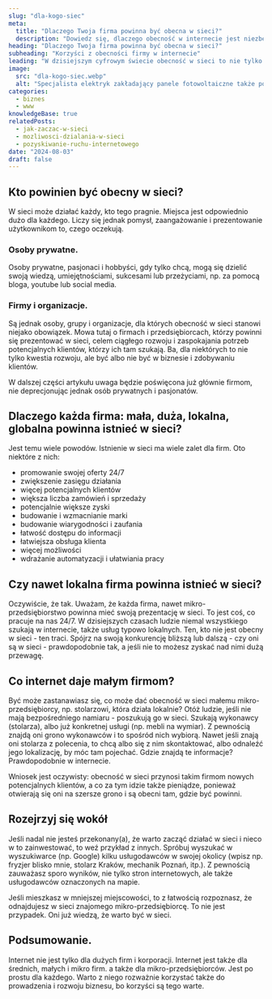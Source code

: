 ```yaml
---
slug: "dla-kogo-siec"
meta:
  title: "Dlaczego Twoja firma powinna być obecna w sieci?"
  description: "Dowiedz się, dlaczego obecność w internecie jest niezbędna dla każdej firmy - od małych lokalnych biznesów po globalne korporacje."
heading: "Dlaczego Twoja firma powinna być obecna w sieci?"
subheading: "Korzyści z obecności firmy w internecie"
leading: "W dzisiejszym cyfrowym świecie obecność w sieci to nie tylko opcja, ale często konieczność dla każdej firmy. Bez względu na wielkość przedsiębiorstwa, internet oferuje wiele korzyści, które mogą przyczynić się do rozwoju i sukcesu Twojego biznesu."
image:
  src: "dla-kogo-siec.webp"
  alt: "Specjalista elektryk zakładający panele fotowoltaiczne także potrzebuje strony www"
categories:
  - biznes
  - www
knowledgeBase: true
relatedPosts:
  - jak-zaczac-w-sieci
  - mozliwosci-dzialania-w-sieci
  - pozyskiwanie-ruchu-internetowego
date: "2024-08-03"
draft: false
---
```


## Kto powinien być obecny w sieci?

W sieci może działać każdy, kto tego pragnie. Miejsca jest odpowiednio dużo dla każdego. Liczy się jednak pomysł, zaangażowanie i prezentowanie użytkownikom to, czego oczekują.

### Osoby prywatne.

Osoby prywatne, pasjonaci i hobbyści, gdy tylko chcą, mogą się dzielić swoją wiedzą, umiejętnościami, sukcesami lub przeżyciami, np. za pomocą bloga, youtube lub social media.

### Firmy i organizacje.

Są jednak osoby, grupy i organizacje, dla których obecność w sieci stanowi niejako obowiązek. Mowa tutaj o firmach i przedsiębiorcach, którzy powinni się prezentować w sieci, celem ciągłego rozwoju i zaspokajania potrzeb potencjalnych klientów, którzy ich tam szukają. Ba, dla niektórych to nie tylko kwestia rozwoju, ale być albo nie być w biznesie i zdobywaniu klientów.

W dalszej części artykułu uwaga będzie poświęcona już głównie firmom, nie deprecjonując jednak osób prywatnych i pasjonatów.

## Dlaczego każda firma: mała, duża, lokalna, globalna powinna istnieć w sieci?

Jest temu wiele powodów. Istnienie w sieci ma wiele zalet dla firm. Oto niektóre z nich:

- promowanie swojej oferty 24/7
- zwiększenie zasięgu działania
- więcej potencjalnych klientów
- większa liczba zamówień i sprzedaży
- potencjalnie większe zyski
- budowanie i wzmacnianie marki
- budowanie wiarygodności i zaufania
- łatwość dostępu do informacji
- łatwiejsza obsługa klienta
- więcej możliwości
- wdrażanie automatyzacji i ułatwiania pracy

## Czy nawet lokalna firma powinna istnieć w sieci?

Oczywiście, że tak. Uważam, że każda firma, nawet mikro-przedsiębiorstwo powinna mieć swoją prezentację w sieci. To jest coś, co pracuje na nas 24/7. W dzisiejszych czasach ludzie niemal wszystkiego szukają w internecie, także usług typowo lokalnych. Ten, kto nie jest obecny w sieci - ten traci. Spójrz na swoją konkurencję bliższą lub dalszą - czy oni są w sieci - prawdopodobnie tak, a jeśli nie to możesz zyskać nad nimi dużą przewagę.

## Co internet daje małym firmom?

Być może zastanawiasz się, co może dać obecność w sieci małemu mikro-przedsiębiorcy, np. stolarzowi, która działa lokalnie? Otóż ludzie, jeśli nie mają bezpośredniego namiaru - poszukują go w sieci. Szukają wykonawcy (stolarza), albo już konkretnej usługi (np. mebli na wymiar). Z pewnością znajdą oni grono wykonawców i to spośród nich wybiorą. Nawet jeśli znają oni stolarza z polecenia, to chcą albo się z nim skontaktować, albo odnaleźć jego lokalizację, by móc tam pojechać. Gdzie znajdą te informacje? Prawdopodobnie w internecie.

Wniosek jest oczywisty: obecność w sieci przynosi takim firmom nowych potencjalnych klientów, a co za tym idzie także pieniądze, ponieważ otwierają się oni na szersze grono i są obecni tam, gdzie być powinni.

## Rozejrzyj się wokół

Jeśli nadal nie jesteś przekonany(a), że warto zacząć działać w sieci i nieco w to zainwestować, to weź przykład z innych. Spróbuj wyszukać w wyszukiwarce (np. Google) kilku usługodawców w swojej okolicy (wpisz np. fryzjer blisko mnie, stolarz Kraków, mechanik Poznań, itp.). Z pewnością zauważasz sporo wyników, nie tylko stron internetowych, ale także usługodawców oznaczonych na mapie.

Jeśli mieszkasz w mniejszej miejscowości, to z łatwością rozpoznasz, że odnajdujesz w sieci znajomego mikro-przedsiębiorcę. To nie jest przypadek. Oni już wiedzą, że warto być w sieci.

## Podsumowanie.

Internet nie jest tylko dla dużych firm i korporacji. Internet jest także dla średnich, małych i mikro firm. a także dla mikro-przedsiębiorców. Jest po prostu dla każdego. Warto z niego rozważnie korzystać także do prowadzenia i rozwoju biznesu, bo korzyści są tego warte.
